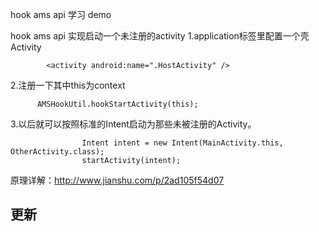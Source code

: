 

hook ams api 学习 demo

hook ams api 实现启动一个未注册的activity
1.application标签里配置一个壳Activity 
```
        <activity android:name=".HostActivity" />
```

2.注册一下其中this为context
```
      AMSHookUtil.hookStartActivity(this);
```

3.以后就可以按照标准的Intent启动为那些未被注册的Activity。
```
                Intent intent = new Intent(MainActivity.this, OtherActivity.class);
                startActivity(intent);
```

原理详解：http://www.jianshu.com/p/2ad105f54d07


## 更新
